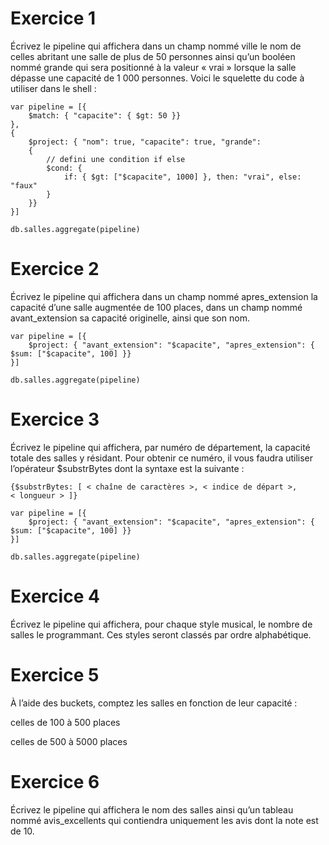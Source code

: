 # Exercice 1

Écrivez le pipeline qui affichera dans un champ nommé ville le nom de celles abritant une salle de plus de 50 personnes ainsi qu’un booléen nommé grande qui sera positionné à la valeur « vrai » lorsque la salle dépasse une capacité de 1 000 personnes. Voici le squelette du code à utiliser dans le shell :

``` JS
var pipeline = [{
    $match: { "capacite": { $gt: 50 }}
},
{
    $project: { "nom": true, "capacite": true, "grande": 
    { 
        // defini une condition if else
        $cond: { 
            if: { $gt: ["$capacite", 1000] }, then: "vrai", else: "faux" 
        } 
    }} 
}]

db.salles.aggregate(pipeline)
```

# Exercice 2

Écrivez le pipeline qui affichera dans un champ nommé apres_extension la capacité d’une salle augmentée de 100 places, dans un champ nommé avant_extension sa capacité originelle, ainsi que son nom.

``` JS
var pipeline = [{
    $project: { "avant_extension": "$capacite", "apres_extension": { $sum: ["$capacite", 100] }}
}]

db.salles.aggregate(pipeline)
```

# Exercice 3

Écrivez le pipeline qui affichera, par numéro de département, la capacité totale des salles y résidant. Pour obtenir ce numéro, il vous faudra utiliser l’opérateur $substrBytes dont la syntaxe est la suivante :

``` JS
{$substrBytes: [ < chaîne de caractères >, < indice de départ >, 
< longueur > ]} 

var pipeline = [{
    $project: { "avant_extension": "$capacite", "apres_extension": { $sum: ["$capacite", 100] }}
}]

db.salles.aggregate(pipeline)
```



# Exercice 4

Écrivez le pipeline qui affichera, pour chaque style musical, le nombre de salles le programmant. Ces styles seront classés par ordre alphabétique.

# Exercice 5

À l’aide des buckets, comptez les salles en fonction de leur capacité :

celles de 100 à 500 places

celles de 500 à 5000 places

# Exercice 6

Écrivez le pipeline qui affichera le nom des salles ainsi qu’un tableau nommé avis_excellents qui contiendra uniquement les avis dont la note est de 10.
